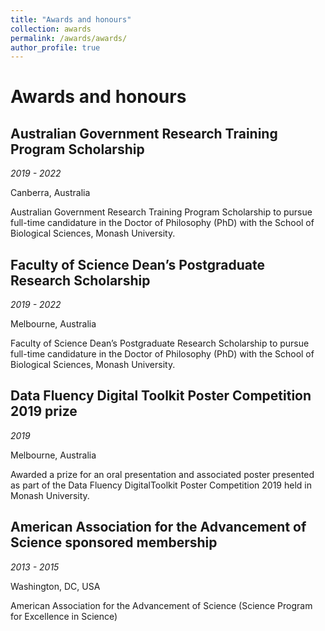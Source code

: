 ```yaml
---
title: "Awards and honours"
collection: awards
permalink: /awards/awards/
author_profile: true
---
```


# Awards and honours

## Australian Government Research Training Program Scholarship

*2019 - 2022*

Canberra, Australia

Australian Government Research Training Program Scholarship to pursue full-time candidature in the Doctor of Philosophy (PhD) with the School of Biological Sciences, Monash University.


## Faculty of Science Dean’s Postgraduate Research Scholarship

*2019 - 2022*

Melbourne, Australia

Faculty of Science Dean’s Postgraduate Research Scholarship to pursue full-time candidature in the Doctor of Philosophy (PhD) with the School of Biological Sciences, Monash University.

## Data Fluency Digital Toolkit Poster Competition 2019 prize

*2019*

Melbourne, Australia

Awarded a prize for an oral presentation and associated poster presented as part of the Data Fluency DigitalToolkit Poster Competition 2019 held in Monash University.

## American Association for the Advancement of Science sponsored membership

*2013 - 2015*

Washington, DC, USA

American Association for the Advancement of Science (Science Program for Excellence in Science)
